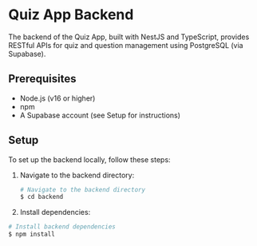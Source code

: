 # Quiz App Backend

The backend of the Quiz App, built with NestJS and TypeScript, provides RESTful APIs for quiz and question management using PostgreSQL (via Supabase).

## Prerequisites

- Node.js (v16 or higher)
- npm
- A Supabase account (see Setup for instructions)

## Setup

To set up the backend locally, follow these steps:

1. Navigate to the backend directory:
   ```bash
   # Navigate to the backend directory
   $ cd backend
   ```
2. Install dependencies:
  ```bash
  # Install backend dependencies
  $ npm install
  ```
